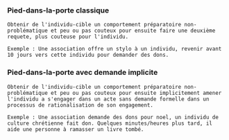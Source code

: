 ### Pied-dans-la-porte classique

	Obtenir de l'individu-cible un comportement préparatoire non-problématique et peu ou pas couteux pour ensuite faire une deuxième requete, plus couteuse pour l'individu.

	Exemple : Une association offre un stylo à un individu, revenir avant 10 jours vers cette individu pour demander des dons.

### Pied-dans-la-porte avec demande implicite

	Obtenir de l'individu-cible un comportement préparatoire non-problématique et peu ou pas couteux pour ensuite implicitement amener l'individu a s'engager dans un acte sans demande formelle dans un processus de rationalisation de son engagement.

	Exemple : Une association demande des dons pour noel, un individu de culture chrétienne fait don. Quelques minutes/heures plus tard, il aide une personne à ramasser un livre tombé.